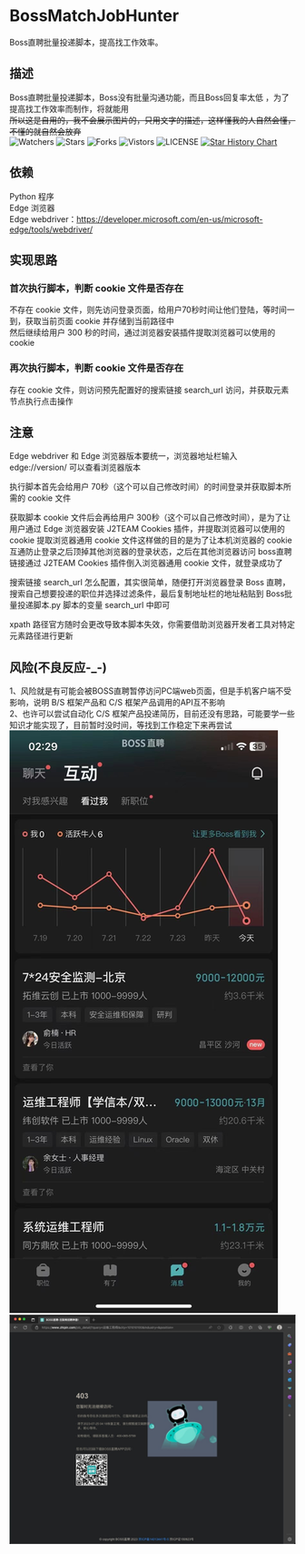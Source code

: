 # BossMatchJobHunter
Boss直聘批量投递脚本，提高找工作效率。

## 描述 
Boss直聘批量投递脚本，Boss没有批量沟通功能，而且Boss回复率太低 ，为了提高找工作效率而制作，将就能用  
~~所以这是自用的，我不会展示图片的，只用文字的描述，这样懂我的人自然会懂，不懂的就自然会放弃~~  
![Watchers](https://img.shields.io/github/watchers/20241204/BossMatchJobHunter) ![Stars](https://img.shields.io/github/stars/20241204/BossMatchJobHunter) ![Forks](https://img.shields.io/github/forks/20241204/BossMatchJobHunter) ![Vistors](https://visitor-badge.laobi.icu/badge?page_id=20241204.BossMatchJobHunter) ![LICENSE](https://img.shields.io/badge/license-CC%20BY--SA%204.0-green.svg)
<a href="https://star-history.com/#20241204/BossMatchJobHunter&Date">
  <picture>
    <source media="(prefers-color-scheme: dark)" srcset="https://api.star-history.com/svg?repos=20241204/BossMatchJobHunter&type=Date&theme=dark" />
    <source media="(prefers-color-scheme: light)" srcset="https://api.star-history.com/svg?repos=20241204/BossMatchJobHunter&type=Date" />
    <img alt="Star History Chart" src="https://api.star-history.com/svg?repos=20241204/BossMatchJobHunter&type=Date" />
  </picture>
</a>

## 依赖
  Python 程序  
  Edge 浏览器  
  Edge webdriver：https://developer.microsoft.com/en-us/microsoft-edge/tools/webdriver/  

## 实现思路
### 首次执行脚本，判断 cookie 文件是否存在  
  不存在 cookie 文件，则先访问登录页面，给用户70秒时间让他们登陆，等时间一到，获取当前页面 cookie 并存储到当前路径中  
  然后继续给用户 300 秒的时间，通过浏览器安装插件提取浏览器可以使用的cookie  
### 再次执行脚本，判断 cookie 文件是否存在  
  存在 cookie 文件，则访问预先配置好的搜索链接 search_url 访问，并获取元素节点执行点击操作  

## 注意
  Edge webdriver 和 Edge 浏览器版本要统一，浏览器地址栏输入 edge://version/ 可以查看浏览器版本  
  
  执行脚本首先会给用户 70秒（这个可以自己修改时间）的时间登录并获取脚本所需的 cookie 文件   
  
  获取脚本 cookie 文件后会再给用户 300秒（这个可以自己修改时间），是为了让用户通过 Edge 浏览器安装 J2TEAM Cookies 插件，并提取浏览器可以使用的 cookie 提取浏览器通用 cookie 文件这样做的目的是为了让本机浏览器的 cookie 互通防止登录之后顶掉其他浏览器的登录状态，之后在其他浏览器访问 boss直聘 链接通过 J2TEAM Cookies 插件倒入浏览器通用 cookie 文件，就登录成功了  
  
  搜索链接 search_url 怎么配置，其实很简单，随便打开浏览器登录 Boss 直聘，搜索自己想要投递的职位并选择过滤条件，最后复制地址栏的地址粘贴到 Boss批量投递脚本.py 脚本的变量 search_url 中即可  

  xpath 路径官方随时会更改导致本脚本失效，你需要借助浏览器开发者工具对特定元素路径进行更新
  
## 风险(不良反应-_-)

  1、风险就是有可能会被BOSS直聘暂停访问PC端web页面，但是手机客户端不受影响，说明 B/S 框架产品和 C/S 框架产品调用的API互不影响  
  2、也许可以尝试自动化 C/S 框架产品投递简历，目前还没有思路，可能要学一些知识才能实现了，目前暂时没时间，等找到工作稳定下来再尝试  
  ![image](assets/00.jpeg)
  ![image](assets/01.jpeg)



